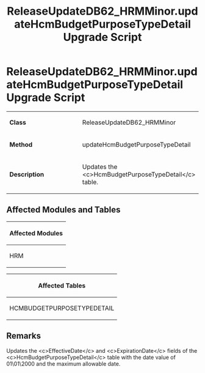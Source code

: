 ﻿---
title: ReleaseUpdateDB62_HRMMinor.updateHcmBudgetPurposeTypeDetail Upgrade Script
TOCTitle: ReleaseUpdateDB62_HRMMinor.updateHcmBudgetPurposeTypeDetail Upgrade Script
ms:assetid: e71414d3-432d-dee4-41ec-ad30e8c348fc
ms:mtpsurl: https://msdn.microsoft.com/en-us/library/Dn702828(v=AX.60)
ms:contentKeyID: 65236283
ms.date: 05/18/2015
mtps_version: v=AX.60
---

# ReleaseUpdateDB62\_HRMMinor.updateHcmBudgetPurposeTypeDetail Upgrade Script 


<table>
<colgroup>
<col style="width: 50%" />
<col style="width: 50%" />
</colgroup>
<tbody>
<tr class="odd">
<td><p><strong>Class</strong></p></td>
<td><p>ReleaseUpdateDB62_HRMMinor</p></td>
</tr>
<tr class="even">
<td><p><strong>Method</strong></p></td>
<td><p>updateHcmBudgetPurposeTypeDetail</p></td>
</tr>
<tr class="odd">
<td><p><strong>Description</strong></p></td>
<td><p>Updates the &lt;c&gt;HcmBudgetPurposeTypeDetail&lt;/c&gt; table.</p></td>
</tr>
</tbody>
</table>


## Affected Modules and Tables

<table>
<colgroup>
<col style="width: 100%" />
</colgroup>
<thead>
<tr class="header">
<th><p>Affected Modules</p></th>
</tr>
</thead>
<tbody>
<tr class="odd">
<td><p>HRM</p></td>
</tr>
</tbody>
</table>


<table>
<colgroup>
<col style="width: 100%" />
</colgroup>
<thead>
<tr class="header">
<th><p>Affected Tables</p></th>
</tr>
</thead>
<tbody>
<tr class="odd">
<td><p>HCMBUDGETPURPOSETYPEDETAIL</p></td>
</tr>
</tbody>
</table>


## Remarks

Updates the \<c\>EffectiveDate\</c\> and \<c\>ExpirationDate\</c\> fields of the \<c\>HcmBudgetPurposeTypeDetail\</c\> table with the date value of 01\\01\\2000 and the maximum allowable date.

  



